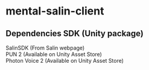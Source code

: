 # mental-salin-client

## Dependencies SDK (Unity package)
SalinSDK (From Salin webpage)  
PUN 2 (Available on Unity Asset Store)  
Photon Voice 2 (Available on Unity Asset Store)  

